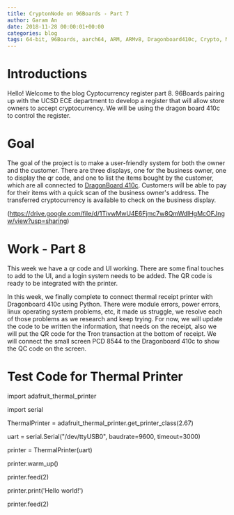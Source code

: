 ```yaml
---
title: CryptonNode on 96Boards - Part 7
author: Garam An
date: 2018-11-28 00:00:01+00:00
categories: blog
tags: 64-bit, 96Boards, aarch64, ARM, ARMv8, Dragonboard410c, Crypto, Mining, Node, Business, QR, UCSD, Cryptocurrency, LCD
---
```

	
# Introductions

Hello! Welcome to the blog Cyptocurrency register part 8. 96Boards pairing up with the UCSD ECE department to develop a register that will allow store owners to accept cryptocurrency. We will be using the dragon board 410c to control the register. 

# Goal 
	
The goal of the project is to make a user-friendly system for both the owner and the customer. There are three displays, one for the business owner, one to display the qr code, and one to list the items bought by the customer, which are all connected to [DragonBoard 410c](http://www.96boards.org/product/dragonboard410c/). Customers will be able to pay for their items with a quick scan of the business owner's address. The transferred cryptocurrency is available to check on the business display.

(https://drive.google.com/file/d/1TivwMwU4E6Fjmc7w8QmWdlHgMcOFJngw/view?usp=sharing)

# Work - Part 8
	
This week we have a qr code and UI working. There are some final touches to add to the UI, and a login system needs to be added. The QR code is ready to be integrated with the printer.

In this week, we finally complete to connect thermal receipt printer with Dragonboard 410c using Python. There were module errors, power errors, linux operating system problems, etc, it made us struggle, we resolve each of those problems as we research and keep trying. For now, we will update the code to be written the information, that needs on the receipt, also we will put the QR code for the Tron transaction at the bottom of receipt. We will connect the small screen PCD 8544 to the Dragonboard 410c to show the QC code on the screen.

# Test Code for Thermal Printer
	
import adafruit_thermal_printer

import serial
 
ThermalPrinter = adafruit_thermal_printer.get_printer_class(2.67)

uart = serial.Serial("/dev/ttyUSB0", baudrate=9600, timeout=3000)
 
printer = ThermalPrinter(uart)

printer.warm_up()
 
printer.feed(2) 

printer.print('Hello world!')

printer.feed(2)

